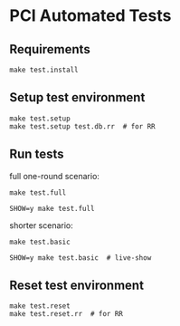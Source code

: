 PCI Automated Tests
===================

Requirements
------------

	make test.install


Setup test environment
----------------------

	make test.setup
	make test.setup test.db.rr  # for RR


Run tests
---------

full one-round scenario:

	make test.full

	SHOW=y make test.full

shorter scenario:

	make test.basic

	SHOW=y make test.basic  # live-show


Reset test environment
----------------------

	make test.reset
	make test.reset.rr  # for RR
